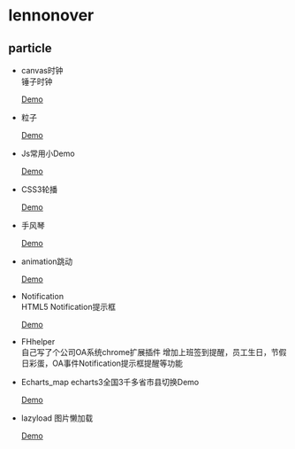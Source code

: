 # lennonover

## particle

- canvas时钟      
    锤子时钟        

    [Demo](https://lennonover.github.io/lennonover/canvas_time/time.html)

- 粒子

	[Demo](https://lennonover.github.io/lennonover/particle/particle-bg.html)

- Js常用小Demo

	[Demo](https://lennonover.github.io/lennonover/other/index.html)

- CSS3轮播

	[Demo](https://lennonover.github.io/lennonover/slider/slider.html)

- 手风琴

    [Demo](https://lennonover.github.io/lennonover/animation/step.html)  

- animation跳动

    [Demo](https://lennonover.github.io/lennonover/animation/showTiaod.html)

- Notification	
	HTML5 Notification提示框	

	[Demo](https://lennonover.github.io/lennonover/Notification/Notification.html)

- FHhelper  
    自己写了个公司OA系统chrome扩展插件
    增加上班签到提醒，员工生日，节假日彩蛋，OA事件Notification提示框提醒等功能

- Echarts_map
    echarts3全国3千多省市县切换Demo
    
    [Demo](https://lennonover.github.io/lennonover/echarts_map/index.html)

- lazyload
    图片懒加载

    [Demo](https://lennonover.github.io/lennonover/lazyload/lazyload.html)
